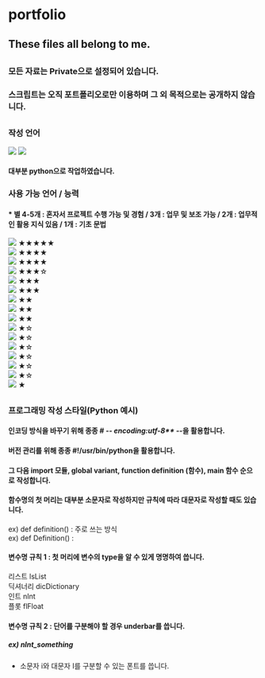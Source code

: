# portfolio
## These files all belong to me.
##
### 모든 자료는 Private으로 설정되어 있습니다.
### 스크립트는 오직 포트폴리오로만 이용하며 그 외 목적으로는 공개하지 않습니다.
##
### 작성 언어
<img src="https://img.shields.io/badge/Python-3766AB?style=flat-square&logo=Python&logoColor=white"/></a>
<img src="https://img.shields.io/badge/Shell-FFD500?style=flat-square&logo=Shell&logoColor=white"/></a>
#### 대부분 python으로 작업하였습니다.
### 사용 가능 언어 / 능력
#### * 별 4-5개 : 혼자서 프로젝트 수행 가능 및 경험 / 3개 : 업무 및 보조 가능 / 2개 : 업무적인 활용 지식 있음 / 1개 : 기초 문법
<img src="https://img.shields.io/badge/Python-3766AB?style=flat-square&logo=Python&logoColor=white"/></a> ★★★★★   
<img src="https://img.shields.io/badge/C sharp-239120?style=flat-square&logo=C sharp&logoColor=white"/></a> ★★★★   
<img src="https://img.shields.io/badge/Unity-000000?style=flat-square&logo=Unity&logoColor=white"/></a> ★★★★   
<img src="https://img.shields.io/badge/GitHub-181717?style=flat-square&logo=GitHub&logoColor=white"/></a> ★★★☆   
<img src="https://img.shields.io/badge/Shell-FFD500?style=flat-square&logo=Shell&logoColor=white"/></a> ★★★   
<img src="https://img.shields.io/badge/HTML5-E34F26?style=flat-square&logo=HTML5&logoColor=white"/></a> ★★★   
<img src="https://img.shields.io/badge/Perl-39457E?style=flat-square&logo=Perl&logoColor=white"/></a> ★★   
<img src="https://img.shields.io/badge/Tensorflow-FF6F00?style=flat-square&logo=Tensorflow&logoColor=white"/></a> ★★   
<img src="https://img.shields.io/badge/JavaScript-F7DF1E?style=flat-square&logo=JavaScript&logoColor=white"/></a> ★★   
<img src="https://img.shields.io/badge/C-A8B9CC?style=flat-square&logo=C&logoColor=white"/></a> ★☆   
<img src="https://img.shields.io/badge/C++-00599C?style=flat-square&logo=C++&logoColor=white"/></a> ★☆   
<img src="https://img.shields.io/badge/MySQL-4479A1?style=flat-square&logo=MySQL&logoColor=white"/></a> ★☆   
<img src="https://img.shields.io/badge/Django-092E20?style=flat-square&logo=Django&logoColor=white"/></a> ★☆   
<img src="https://img.shields.io/badge/RabbitMQ-FF6600?style=flat-square&logo=RabbitMQ&logoColor=white"/></a> ★☆   
<img src="https://img.shields.io/badge/Celery-37814A?style=flat-square&logo=Celery&logoColor=white"/></a> ★☆   
<img src="https://img.shields.io/badge/R-276DC3?style=flat-square&logo=R&logoColor=white"/></a> ★   
##
### 프로그래밍 작성 스타일(Python 예시)
#### 인코딩 방식을 바꾸기 위해 종종 # -*- encoding:utf-8** -*-을 활용합니다.
#### 버전 관리를 위해 종종 #!/usr/bin/python을 활용합니다.
#### 그 다음 import 모듈, global variant, function definition (함수), main 함수 순으로 작성합니다.
#### 함수명의 첫 머리는 대부분 소문자로 작성하지만 규칙에 따라 대문자로 작성할 때도 있습니다.
ex) def definition() : 주로 쓰는 방식   
ex) def Definition() : 
#### 변수명 규칙 1 : 첫 머리에 변수의 type을 알 수 있게 명명하여 씁니다.
리스트 lsList   
딕셔너리 dicDictionary   
인트 nInt   
플롯 flFloat
#### 변수명 규칙 2 : 단어를 구분해야 할 경우 underbar를 씁니다.
##### ex) nInt_something
* 소문자 i와 대문자 I를 구분할 수 있는 폰트를 씁니다.   
